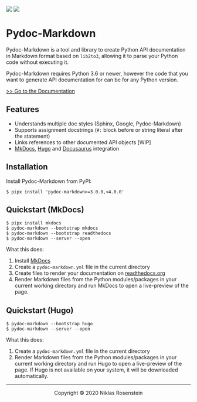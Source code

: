   [MkDocs]: https://www.mkdocs.org/

<img src="https://github.com/NiklasRosenstein/pydoc-markdown/workflows/Python%20package/badge.svg"> <img src="https://readthedocs.org/projects/pydoc-markdown/badge/?version=latest&style=flat">

# Pydoc-Markdown

Pydoc-Markdown is a tool and library to create Python API documentation in
Markdown format based on `lib2to3`, allowing it to parse your Python code
without executing it.

Pydoc-Markdown requires Python 3.6 or newer, however the code that you want to
generate API documentation for can be for any Python version.

[>> Go to the Documentation](https://pydoc-markdown.readthedocs.io/en/latest/)

## Features

* Understands multiple doc styles (Sphinx, Google, Pydoc-Markdown)
* Supports assignment docstrings (`#:` block before or string literal after the statement)
* Links references to other documented API objects [WIP]
* [MkDocs][], [Hugo](https://gohugo.io/) and [Docusaurus](https://v2.docusaurus.io/) integration

## Installation

Install Pydoc-Markdown from PyPI:

    $ pipx install 'pydoc-markdown>=3.0.0,<4.0.0'

## Quickstart (MkDocs)

    $ pipx install mkdocs
    $ pydoc-markdown --bootstrap mkdocs
    $ pydoc-markdown --bootstrap readthedocs
    $ pydoc-markdown --server --open

What this does:

1. Install [MkDocs][]
2. Create a `pydoc-markdown.yml` file in the current directory
3. Create files to render your documentation on [readthedocs.org](https://readthedocs.org/)
3. Render Markdown files from the Python modules/packages in your current
   working directory and run MkDocs to open a live-preview of the page.

## Quickstart (Hugo)

    $ pydoc-markdown --bootstrap hugo
    $ pydoc-markdown --server --open
  
What this does:

1. Create a `pydoc-markdown.yml` file in the current directory
2. Render Markdown files from the Python modules/packages in your current working directory
   and run Hugo to open a live-preview of the page. If Hugo is not available on your system,
   it will be downloaded automatically.

---

<p align="center">Copyright &copy; 2020 Niklas Rosenstein</p>
